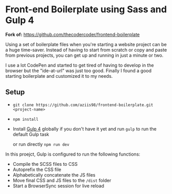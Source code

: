 
# Front-end Boilerplate using Sass and Gulp 4

**Fork of:** https://github.com/thecodercoder/frontend-boilerplate

Using a set of boilerplate files when you're starting a website project can be a huge time-saver. Instead of having to start from scratch or copy and paste from previous projects, you can get up and running in just a minute or two.

I use a lot CodePen and started to get tired of having to develop in the browser but the "ide-at-url" was just too good. Finally I found a good starting boilerplate and customized it to my needs.

## Setup

- `git clone https://github.com/aziis98/frontend-boilerplate.git <project-name>`
- `npm install`
- Install [Gulp 4](https://gulpjs.com/) globally if you don't have it yet and run `gulp` to run the default Gulp task

    or run directly `npm run dev`

In this proejct, Gulp is configured to run the following functions:

- Compile the SCSS files to CSS
- Autoprefix the CSS file
- Alphabetically concatenate the JS files
- Move final CSS and JS files to the `/dist` folder
- Start a BrowserSync session for live reload
